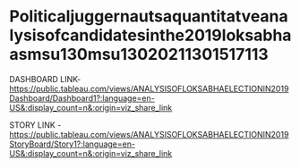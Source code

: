 # Politicaljuggernautsaquantitatveanalysisofcandidatesinthe2019loksabhaasmsu130msu13020211301517113


DASHBOARD LINK-https://public.tableau.com/views/ANALYSISOFLOKSABHAELECTIONIN2019Dashboard/Dashboard1?:language=en-US&:display_count=n&:origin=viz_share_link

STORY LINK    -https://public.tableau.com/views/ANALYSISOFLOKSABHAELECTIONIN2019StoryBoard/Story1?:language=en-US&:display_count=n&:origin=viz_share_link
